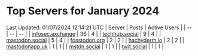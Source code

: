 # Top Servers for January 2024
Last Updated: 01/07/2024 12:14:21 UTC
| Server | Posts | Active Users |
| -- | -- | -- |
| [infosec.exchange](https://infosec.exchange/tags/PowerShell) | 36 | 4 |
| [techhub.social](https://techhub.social/tags/PowerShell) | 9 | 4 |
| [mastodon.social](https://mastodon.social/tags/PowerShell) | 5 | 4 |
| [fosstodon.org](https://fosstodon.org/tags/PowerShell) | 2 | 2 |
| [hachyderm.io](https://hachyderm.io/tags/PowerShell) | 2 | 2 |
| [mastodonapp.uk](https://mastodonapp.uk/tags/PowerShell) | 1 | 1 |
| [mstdn.social](https://mstdn.social/tags/PowerShell) | 1 | 1 |
| [twit.social](https://twit.social/tags/PowerShell) | 1 | 1 |
